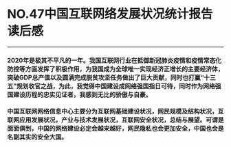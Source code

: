 # NO.47中国互联网络发展状况统计报告读后感  
***  
#### **2020年是极其不平凡的一年。我国互联网行业在抵御新冠肺炎疫情和疫情常态化防控等方面发挥了积极作用，为我国成为全球唯一实现经济正增长的主要经济体，突破GDP总产值以及圆满完成脱贫攻坚任务做出了巨大贡献，同时也打赢“十三五”规划收官之战，为此，我觉得中国建设成网络强国指日可待，同时作为网络强国建设历程的忠实见证者，我感到无比的骄傲与自豪。**  
#### **中国互联网网络信息中心主要分为互联网基础建设状况，网民规模及结构状况，互联网应用发展状况，产业与技术发展状况，互联网安全状况，总结与展望。可谓是面面俱到，中国的网络建设必定会越来越好，网民隐私也会更加安全，中国也会是名副其实的安全大国。**